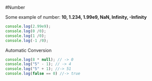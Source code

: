 #Number

Some example of number: **10, 1.234, 1.99e9, NaN, Infinity, -Infinity**
```javascript
console.log(2.99e9);
console.log(0 /0);
console.log(1 /0);
console.log(-1 /0);
```

Automatic Conversion
```javascript
console.log(8 * null); // -> 0
console.log("5" - 1); // -> 4
console.log("5" + 1); //-> 51
console.log(false == 0) //-> true